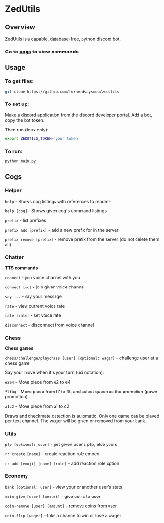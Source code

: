 # ZedUtils
## Overview
ZedUtils is a capable, database-free, python discord bot.

### Go to [cogs](#cogs) to view commands

## Usage
### To get files:
```bash
git clone https://github.com/foxnerdsaysmoo/zedutils
```
### To set up:
Make a discord application from the discord developer portal.
Add a bot, copy the bot token.

Then run (linux only):
```bash
export ZEDUTILS_TOKEN='your token'
```

### To run:
```bash
python main.py
```

## Cogs

### Helper
`help` - Shows cog listings with references to readme

`help [cog]` - Shows given cog's command listings

`prefix` - list prefixes

`prefix add [prefix]` - add a new prefix for in the server

`prefix remove [prefix]` - remove prefix from the server (do not delete them all)

### Chatter
**TTS commands**

`connect` - join voice channel with you

`connect [vc]` - join given voice channel

`say ...` - say your message

`rate` - view current voice rate

`rate [rate]` - set voice rate

`disconnect` - disconnect from voice channel

### Chess
**Chess games**

`chess/challenge/playchess [user] [optional: wager]` - challenge user at a chess game

Say your move when it's your turn (uci notation):

`e2e4` - Move piece from e2 to e4

`f7f8q` - Move piece from f7 to f8, and select queen as the promotion (pawn promotion)

`a1c2` - Move piece from a1 to c2

Draws and checkmate detection is automatic.
Only one game can be played per text channel.
The wager will be given or removed from your bank.

### Utils
`pfp [optional: user]` - get given user's pfp, else yours

`rr create [name]` - create reaction role embed

`rr add [emoji] [name] [role]` - add reaction role option

### Economy
`bank [optional: user]` - view your or another user's stats

`coin-give [user] [amount]` - give coins to user

`coin-remove [user] [amount]` - remove coins from user

`coin-flip [wager]` - take a chance to win or lose a wager